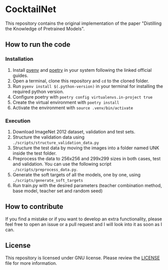# CocktailNet

This repository contains the original implementation of the paper "Distilling the Knowledge of Pretrained Models".

## How to run the code

### Installation

1. Install [pyenv](https://github.com/pyenv/pyenv) and [poetry](https://python-poetry.org/) in your system following the linked official guides.
2. Open a terminal, clone this repository and `cd` to the cloned folder.
3. Run `pyenv install $(.python-version)` in your terminal for installing the required python version.
4. Configure poetry with `poetry config virtualenvs.in-project true`
5. Create the virtual environment with `poetry install`
6. Activate the environment with `source .venv/bin/activate`

### Execution

1. Download ImageNet 2012 dataset, validation and test sets.
2. Structure the validation data using `./scripts/structure_validation_data.py`
3.  Structure the test data by moving the images into a folder named UNK inside the test folder.
4. Preprocess the data to 256x256 and 299x299 sizes in both cases, test and validation. You can use the following script `./scripts/preprocess_data.py`.
5. Generate the soft targets of all the models, one by one, using `./scripts/generate_soft_targets`
6. Run train.py with the desired parameters (teacher combination method, base model, teacher set and random seed)

## How to contribute

If you find a mistake or if you want to develop an extra functionality, please feel free to open an issue or a pull request and I will look into it as soon as I can.

## License

This repository is licensed under GNU license. Please review the [LICENSE](./LICENSE) file for more information.
